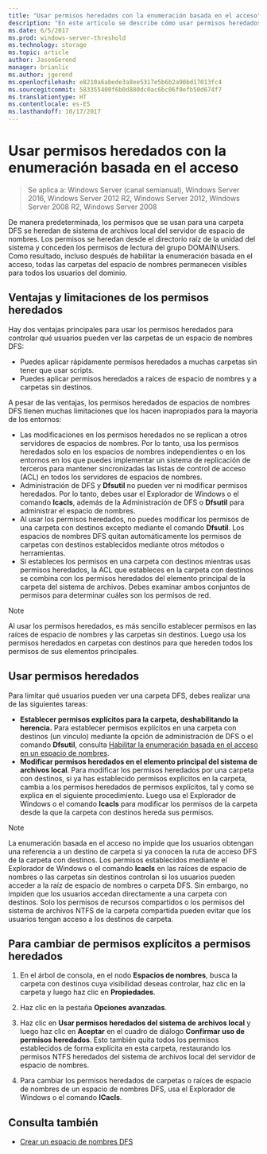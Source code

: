 ```yaml
---
title: "Usar permisos heredados con la enumeración basada en el acceso"
description: "En este artículo se describe cómo usar permisos heredados con la enumeración basada en el acceso"
ms.date: 6/5/2017
ms.prod: windows-server-threshold
ms.technology: storage
ms.topic: article
author: JasonGerend
manager: brianlic
ms.author: jgerend
ms.openlocfilehash: e8210a6abede3a8ee5317e5b6b2a90bd17013fc4
ms.sourcegitcommit: 583355400f6b0d880dc0ac6bc06f0efb50d674f7
ms.translationtype: HT
ms.contentlocale: es-ES
ms.lasthandoff: 10/17/2017
---
```

# <a name="using-inherited-permissions-with-access-based-enumeration"></a>Usar permisos heredados con la enumeración basada en el acceso

> Se aplica a: Windows Server (canal semianual), Windows Server 2016, Windows Server 2012 R2, Windows Server 2012, Windows Server 2008 R2, Windows Server 2008

De manera predeterminada, los permisos que se usan para una carpeta DFS se heredan de sistema de archivos local del servidor de espacio de nombres. Los permisos se heredan desde el directorio raíz de la unidad del sistema y conceden los permisos de lectura del grupo DOMAIN\\Users. Como resultado, incluso después de habilitar la enumeración basada en el acceso, todas las carpetas del espacio de nombres permanecen visibles para todos los usuarios del dominio.

## <a name="advantages-and-limitations-of-inherited-permissions"></a>Ventajas y limitaciones de los permisos heredados

Hay dos ventajas principales para usar los permisos heredados para controlar qué usuarios pueden ver las carpetas de un espacio de nombres DFS:

-   Puedes aplicar rápidamente permisos heredados a muchas carpetas sin tener que usar scripts.
-   Puedes aplicar permisos heredados a raíces de espacio de nombres y a carpetas sin destinos.

A pesar de las ventajas, los permisos heredados de espacios de nombres DFS tienen muchas limitaciones que los hacen inapropiados para la mayoría de los entornos:

-   Las modificaciones en los permisos heredados no se replican a otros servidores de espacios de nombres. Por lo tanto, usa los permisos heredados solo en los espacios de nombres independientes o en los entornos en los que puedes implementar un sistema de replicación de terceros para mantener sincronizadas las listas de control de acceso (ACL) en todos los servidores de espacios de nombres.
-   Administración de DFS y **Dfsutil** no pueden ver ni modificar permisos heredados. Por lo tanto, debes usar el Explorador de Windows o el comando **Icacls**, además de la Administración de DFS o **Dfsutil** para administrar el espacio de nombres.
-   Al usar los permisos heredados, no puedes modificar los permisos de una carpeta con destinos excepto mediante el comando **Dfsutil**. Los espacios de nombres DFS quitan automáticamente los permisos de carpetas con destinos establecidos mediante otros métodos o herramientas.
-   Si estableces los permisos en una carpeta con destinos mientras usas permisos heredados, la ACL que estableces en la carpeta con destinos se combina con los permisos heredados del elemento principal de la carpeta del sistema de archivos. Debes examinar ambos conjuntos de permisos para determinar cuáles son los permisos de red.

> [!NOTE]
> Al usar los permisos heredados, es más sencillo establecer permisos en las raíces de espacio de nombres y las carpetas sin destinos. Luego usa los permisos heredados en carpetas con destinos para que hereden todos los permisos de sus elementos principales.

## <a name="using-inherited-permissions"></a>Usar permisos heredados

Para limitar qué usuarios pueden ver una carpeta DFS, debes realizar una de las siguientes tareas:

-   **Establecer permisos explícitos para la carpeta, deshabilitando la herencia.** Para establecer permisos explícitos en una carpeta con destinos (un vínculo) mediante la opción de administración de DFS o el comando **Dfsutil**, consulta [Habilitar la enumeración basada en el acceso en un espacio de nombres](enable-access-based-enumeration-on-a-namespace.md).
-   **Modificar permisos heredados en el elemento principal del sistema de archivos local**. Para modificar los permisos heredados por una carpeta con destinos, si ya has establecido permisos explícitos en la carpeta, cambia a los permisos heredados de permisos explícitos, tal y como se explica en el siguiente procedimiento. Luego usa el Explorador de Windows o el comando **Icacls** para modificar los permisos de la carpeta desde la que la carpeta con destinos hereda sus permisos.

> [!NOTE]
> La enumeración basada en el acceso no impide que los usuarios obtengan una referencia a un destino de carpeta si ya conocen la ruta de acceso DFS de la carpeta con destinos. Los permisos establecidos mediante el Explorador de Windows o el comando **Icacls** en las raíces de espacio de nombres o las carpetas sin destinos controlan si los usuarios pueden acceder a la raíz de espacio de nombres o carpeta DFS. Sin embargo, no impiden que los usuarios accedan directamente a una carpeta con destinos. Solo los permisos de recursos compartidos o los permisos del sistema de archivos NTFS de la carpeta compartida pueden evitar que los usuarios tengan acceso a los destinos de carpeta.

## <a name="to-switch-from-explicit-permissions-to-inherited-permissions"></a>Para cambiar de permisos explícitos a permisos heredados

1.  En el árbol de consola, en el nodo **Espacios de nombres**, busca la carpeta con destinos cuya visibilidad deseas controlar, haz clic en la carpeta y luego haz clic en **Propiedades**.

2.  Haz clic en la pestaña **Opciones avanzadas**.

3.  Haz clic en **Usar permisos heredados del sistema de archivos local** y luego haz clic en **Aceptar** en el cuadro de diálogo **Confirmar uso de permisos heredados**. Esto también quita todos los permisos establecidos de forma explícita en esta carpeta, restaurando los permisos NTFS heredados del sistema de archivos local del servidor de espacio de nombres.

4.  Para cambiar los permisos heredados de carpetas o raíces de espacio de nombres de un espacio de nombres DFS, usa el Explorador de Windows o el comando **ICacls**.

## <a name="see-also"></a>Consulta también

-   [Crear un espacio de nombres DFS](create-a-dfs-namespace.md)